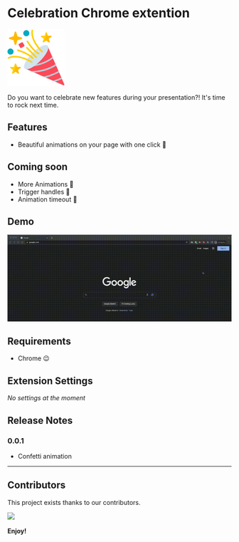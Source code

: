 # Celebration Chrome extention

![Logo](https://raw.githubusercontent.com/shiralizadeh/celebration-chrome-extension/master/assets/logo-128.png)

Do you want to celebrate new features during your presentation?! It's time to rock next time.

## Features

- Beautiful animations on your page with one click 🎉

## Coming soon

- More Animations 🚀
- Trigger handles 🚀
- Animation timeout 🚀

## Demo

![Demo](https://raw.githubusercontent.com/shiralizadeh/celebration-chrome-extension/master/assets/demo.gif)

## Requirements

- Chrome 😉

## Extension Settings

_No settings at the moment_

## Release Notes

### 0.0.1

- Confetti animation

---

## **Contributors**

This project exists thanks to our contributors.

<a href="https://github.com/shiralizadeh/celebration-chrome-extension/graphs/contributors">
  <img src="https://contrib.rocks/image?repo=shiralizadeh/celebration-chrome-extension" />
</a>

**Enjoy!**
